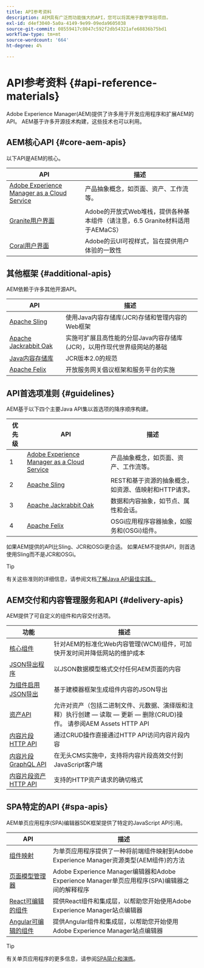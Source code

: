 ```yaml
---
title: API参考资料
description: AEM具有广泛而功能强大的API，您可以将其用于数字体验项目。
exl-id: d4ef3040-5a0a-4149-9e99-09eda9605038
source-git-commit: 08559417c8047c592f2db54321afe68836b75bd1
workflow-type: tm+mt
source-wordcount: '664'
ht-degree: 4%

---
```


# API参考资料 {#api-reference-materials}

Adobe Experience Manager(AEM)提供了许多用于开发应用程序和扩展AEM的API。 AEM基于许多开源技术构建，这些技术也可以利用。

## AEM核心API {#core-aem-apis}

以下API是AEM的核心。

| API | 描述 |
|---|---|
| [Adobe Experience Manager as a Cloud Service](https://docs.adobe.com/content/help/en/experience-manager-cloud-service-javadoc/index.html) | 产品抽象概念，如页面、资产、工作流等。 |
| [Granite用户界面](https://helpx.adobe.com/experience-manager/6-5/sites/developing/using/reference-materials/granite-ui/api/jcr_root/libs/granite/ui/index.html#) | Adobe的开放式Web堆栈，提供各种基本组件（请注意，6.5 Granite材料适用于AEMaCS） |
| [Coral用户界面](https://opensource.adobe.com/coral-spectrum/documentation/) | Adobe的云UI可视样式，旨在提供用户体验的一致性 |

<!---
|Editor core JavaScript API reference|Provides all the base objects and concepts to support authoring of content resources|
--->

## 其他框架 {#additional-apis}

AEM依赖于许多其他开源API。

| API | 描述 |
|---|---|
| [Apache Sling](https://sling.apache.org/apidocs/sling11/) | 使用Java内容存储库(JCR)存储和管理内容的Web框架 |
| [Apache Jackrabbit Oak](http://jackrabbit.apache.org/oak/docs/oak_api/overview.html) | 实施可扩展且高性能的分层Java内容存储库(JCR)，以用作现代世界级网站的基础 |
| [Java内容存储库](https://www.adobe.io/experience-manager/reference-materials/spec/javax.jcr/javadocs/jcr-2.0/index.html) | JCR版本2.0的规范 |
| [Apache Felix](https://felix.apache.org) | 开放服务网关倡议框架和服务平台的实施 |

## API首选项准则 {#guidelines}

AEM基于以下四个主要Java API集以首选项的降序顺序构建。

| 优先级 | API | 描述 |
|---|---|---|
| 1 | [Adobe Experience Manager as a Cloud Service](https://docs.adobe.com/content/help/en/experience-manager-cloud-service-javadoc/index.html) | 产品抽象概念，如页面、资产、工作流等。 |
| 2 | [Apache Sling](https://sling.apache.org/apidocs/sling11/) | REST和基于资源的抽象概念，如资源、值映射和HTTP请求。 |
| 3 | [Apache Jackrabbit Oak](http://jackrabbit.apache.org/oak/docs/oak_api/overview.html) | 数据和内容抽象，如节点、属性和会话。 |
| 4 | [Apache Felix](https://felix.apache.org/) | OSGi应用程序容器抽象，如服务和(OSGi)组件。 |

如果AEM提供的API比Sling、JCR和OSGi更合适。 如果AEM不提供API，则首选使用Sling而不是JCR和OSGi。

>[!TIP]
>
>有关这些准则的详细信息，请参阅文档[了解Java API最佳实践。](https://experienceleague.adobe.com/docs/experience-manager-learn/foundation/development/understand-java-api-best-practices.html)

## AEM交付和内容管理服务和API {#delivery-apis}

AEM提供了可自定义的组件和内容交付选项。

| 功能 | 描述 |
|---|---|
| [核心组件](https://experienceleague.adobe.com/docs/experience-manager-core-components/using/introduction.html?lang=zh-Hans) | 针对AEM的标准化Web内容管理(WCM)组件，可加快开发时间并降低网站的维护成本 |
| [JSON导出程序](/help/implementing/developing/components/json-exporter.md) | 以JSON数据模型格式交付任何AEM页面的内容 |
| [为组件启用JSON导出](/help/implementing/developing/components/enabling-json-exporter.md) | 基于建模器框架生成组件内容的JSON导出 |
| [资产API](/help/assets/mac-api-assets.md) | 允许对资产（包括二进制文件、元数据、演绎版和注释）执行创建 — 读取 — 更新 — 删除(CRUD)操作。 请参阅AEM Assets HTTP API |
| [内容片段HTTP API](/help/assets/content-fragments/assets-api-content-fragments.md) | 通过CRUD操作直接通过HTTP API访问内容片段内容 |
| [内容片段GraphQL API](/help/assets/content-fragments/graphql-api-content-fragments.md) | 在无头CMS实施中，支持将内容片段高效交付到JavaScript客户端 |
| [内容片段资产HTTP API](https://experienceleague.adobe.com/docs/experience-manager-cloud-service/assets/admin/mac-api-assets.html) | 支持的HTTP资产请求的确切格式 |

## SPA特定的API {#spa-apis}

AEM单页应用程序(SPA)编辑器SDK框架提供了特定的JavaScript API引用。

| API | 描述 |
|---|---|
| [组件映射](https://www.npmjs.com/package/@adobe/aem-spa-component-mapping) | 为单页应用程序提供了一种将前端组件映射到Adobe Experience Manager资源类型(AEM组件)的方法 |
| [页面模型管理器](https://www.npmjs.com/package/@adobe/aem-spa-page-model-manager) | Adobe Experience Manager编辑器和Adobe Experience Manager单页应用程序(SPA)编辑器之间的解释程序 |
| [React可编辑的组件](https://www.npmjs.com/package/@adobe/aem-react-editable-components) | 提供React组件和集成层，以帮助您开始使用Adobe Experience Manager站点编辑器 |
| [Angular可编辑的组件](https://www.npmjs.com/package/@adobe/aem-angular-editable-components) | 提供Angular组件和集成层，以帮助您开始使用Adobe Experience Manager站点编辑器 |

>[!TIP]
>
>有关单页应用程序的更多信息，请参阅[SPA简介和演练](/help/implementing/developing/hybrid/introduction.md)。

